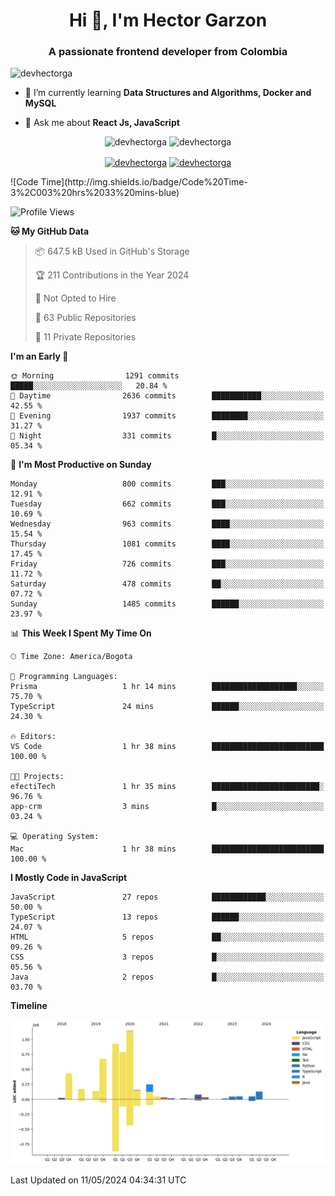 <h1 align="center">Hi 👋, I'm Hector Garzon</h1>
<h3 align="center">A passionate frontend developer from Colombia</h3>

<p align="left"> <img src="https://komarev.com/ghpvc/?username=devhectorga" alt="devhectorga" /> </p>

- 🌱 I’m currently learning **Data Structures and Algorithms, Docker and MySQL**

- 💬 Ask me about **React Js, JavaScript**

<p align="center"> <img src="https://github-readme-stats.vercel.app/api?username=devhectorga&count_private=true&show_icons=true" alt="devhectorga" /> <img src="https://github-readme-stats.vercel.app/api/top-langs/?username=devhectorga&layout=compact" alt="devhectorga" /></p>

<p align="center">
<a href="https://twitter.com/devhectorga" target="blank"><img align="center" src="https://cdn.jsdelivr.net/npm/simple-icons@3.0.1/icons/twitter.svg" alt="devhectorga" height="20" width="20" /></a>
<a href="https://linkedin.com/in/devhectorga" target="blank"><img align="center" src="https://cdn.jsdelivr.net/npm/simple-icons@3.0.1/icons/linkedin.svg" alt="devhectorga" height="20" width="20" /></a>
</p>
<!--START_SECTION:waka-->
![Code Time](http://img.shields.io/badge/Code%20Time-3%2C003%20hrs%2033%20mins-blue)

![Profile Views](http://img.shields.io/badge/Profile%20Views-0-blue)

**🐱 My GitHub Data** 

> 📦 647.5 kB Used in GitHub's Storage 
 > 
> 🏆 211 Contributions in the Year 2024
 > 
> 🚫 Not Opted to Hire
 > 
> 📜 63 Public Repositories 
 > 
> 🔑 11 Private Repositories 
 > 
**I'm an Early 🐤** 

```text
🌞 Morning                1291 commits        █████░░░░░░░░░░░░░░░░░░░░   20.84 % 
🌆 Daytime                2636 commits        ███████████░░░░░░░░░░░░░░   42.55 % 
🌃 Evening                1937 commits        ████████░░░░░░░░░░░░░░░░░   31.27 % 
🌙 Night                  331 commits         █░░░░░░░░░░░░░░░░░░░░░░░░   05.34 % 
```
📅 **I'm Most Productive on Sunday** 

```text
Monday                   800 commits         ███░░░░░░░░░░░░░░░░░░░░░░   12.91 % 
Tuesday                  662 commits         ███░░░░░░░░░░░░░░░░░░░░░░   10.69 % 
Wednesday                963 commits         ████░░░░░░░░░░░░░░░░░░░░░   15.54 % 
Thursday                 1081 commits        ████░░░░░░░░░░░░░░░░░░░░░   17.45 % 
Friday                   726 commits         ███░░░░░░░░░░░░░░░░░░░░░░   11.72 % 
Saturday                 478 commits         ██░░░░░░░░░░░░░░░░░░░░░░░   07.72 % 
Sunday                   1485 commits        ██████░░░░░░░░░░░░░░░░░░░   23.97 % 
```


📊 **This Week I Spent My Time On** 

```text
🕑︎ Time Zone: America/Bogota

💬 Programming Languages: 
Prisma                   1 hr 14 mins        ███████████████████░░░░░░   75.70 % 
TypeScript               24 mins             ██████░░░░░░░░░░░░░░░░░░░   24.30 % 

🔥 Editors: 
VS Code                  1 hr 38 mins        █████████████████████████   100.00 % 

🐱‍💻 Projects: 
efectiTech               1 hr 35 mins        ████████████████████████░   96.76 % 
app-crm                  3 mins              █░░░░░░░░░░░░░░░░░░░░░░░░   03.24 % 

💻 Operating System: 
Mac                      1 hr 38 mins        █████████████████████████   100.00 % 
```

**I Mostly Code in JavaScript** 

```text
JavaScript               27 repos            ████████████░░░░░░░░░░░░░   50.00 % 
TypeScript               13 repos            ██████░░░░░░░░░░░░░░░░░░░   24.07 % 
HTML                     5 repos             ██░░░░░░░░░░░░░░░░░░░░░░░   09.26 % 
CSS                      3 repos             █░░░░░░░░░░░░░░░░░░░░░░░░   05.56 % 
Java                     2 repos             █░░░░░░░░░░░░░░░░░░░░░░░░   03.70 % 
```



**Timeline**

![Lines of Code chart](https://raw.githubusercontent.com/devHectorGa/devHectorGa/master/assets/bar_graph.png)


 Last Updated on 11/05/2024 04:34:31 UTC
<!--END_SECTION:waka-->
